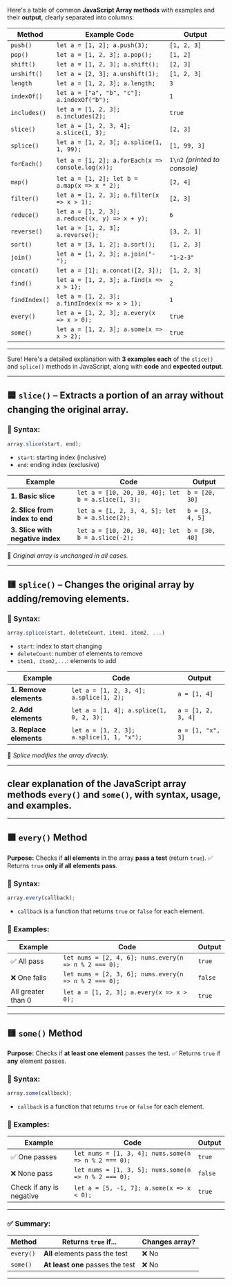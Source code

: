 
Here's a table of common **JavaScript Array methods** with examples and their **output**, clearly separated into columns:

| **Method**    | **Example Code**                                  | **Output**                    |
| ------------- | ------------------------------------------------- | ----------------------------- |
| `push()`      | `let a = [1, 2]; a.push(3);`                      | `[1, 2, 3]`                   |
| `pop()`       | `let a = [1, 2, 3]; a.pop();`                     | `[1, 2]`                      |
| `shift()`     | `let a = [1, 2, 3]; a.shift();`                   | `[2, 3]`                      |
| `unshift()`   | `let a = [2, 3]; a.unshift(1);`                   | `[1, 2, 3]`                   |
| `length`      | `let a = [1, 2, 3]; a.length;`                    | `3`                           |
| `indexOf()`   | `let a = ["a", "b", "c"]; a.indexOf("b");`        | `1`                           |
| `includes()`  | `let a = [1, 2, 3]; a.includes(2);`               | `true`                        |
| `slice()`     | `let a = [1, 2, 3, 4]; a.slice(1, 3);`            | `[2, 3]`                      |
| `splice()`    | `let a = [1, 2, 3]; a.splice(1, 1, 99);`          | `[1, 99, 3]`                  |
| `forEach()`   | `let a = [1, 2]; a.forEach(x => console.log(x));` | `1\n2` *(printed to console)* |
| `map()`       | `let a = [1, 2]; let b = a.map(x => x * 2);`      | `[2, 4]`                      |
| `filter()`    | `let a = [1, 2, 3]; a.filter(x => x > 1);`        | `[2, 3]`                      |
| `reduce()`    | `let a = [1, 2, 3]; a.reduce((x, y) => x + y);`   | `6`                           |
| `reverse()`   | `let a = [1, 2, 3]; a.reverse();`                 | `[3, 2, 1]`                   |
| `sort()`      | `let a = [3, 1, 2]; a.sort();`                    | `[1, 2, 3]`                   |
| `join()`      | `let a = [1, 2, 3]; a.join("-");`                 | `"1-2-3"`                     |
| `concat()`    | `let a = [1]; a.concat([2, 3]);`                  | `[1, 2, 3]`                   |
| `find()`      | `let a = [1, 2, 3]; a.find(x => x > 1);`          | `2`                           |
| `findIndex()` | `let a = [1, 2, 3]; a.findIndex(x => x > 1);`     | `1`                           |
| `every()`     | `let a = [1, 2, 3]; a.every(x => x > 0);`         | `true`                        |
| `some()`      | `let a = [1, 2, 3]; a.some(x => x > 2);`          | `true`                        |


-----

Sure! Here's a detailed explanation with **3 examples each** of the `slice()` and `splice()` methods in JavaScript, along with **code** and **expected output**.

---

## 🟦 `slice()` – Extracts a portion of an array **without changing** the original array.

### 🔹 Syntax:

```js
array.slice(start, end);
```

* `start`: starting index (inclusive)
* `end`: ending index (exclusive)

| **Example**                      | **Code**                                           | **Output**      |
| -------------------------------- | -------------------------------------------------- | --------------- |
| **1. Basic slice**               | `let a = [10, 20, 30, 40]; let b = a.slice(1, 3);` | `b = [20, 30]`  |
| **2. Slice from index to end**   | `let a = [1, 2, 3, 4, 5]; let b = a.slice(2);`     | `b = [3, 4, 5]` |
| **3. Slice with negative index** | `let a = [10, 20, 30, 40]; let b = a.slice(-2);`   | `b = [30, 40]`  |

🔸 *Original array is unchanged in all cases.*

---

## 🟨 `splice()` – **Changes** the original array by **adding/removing** elements.

### 🔹 Syntax:

```js
array.splice(start, deleteCount, item1, item2, ...)
```

* `start`: index to start changing
* `deleteCount`: number of elements to remove
* `item1, item2,...`: elements to add

| **Example**             | **Code**                                  | **Output**         |
| ----------------------- | ----------------------------------------- | ------------------ |
| **1. Remove elements**  | `let a = [1, 2, 3, 4]; a.splice(1, 2);`   | `a = [1, 4]`       |
| **2. Add elements**     | `let a = [1, 4]; a.splice(1, 0, 2, 3);`   | `a = [1, 2, 3, 4]` |
| **3. Replace elements** | `let a = [1, 2, 3]; a.splice(1, 1, "x");` | `a = [1, "x", 3]`  |

🔸 *Splice modifies the array directly.*


-----
## clear explanation of the JavaScript array methods **`every()`** and **`some()`**, with syntax, usage, and examples.

---

## 🟩 `every()` Method

**Purpose:**
Checks if **all elements** in the array **pass a test** (return `true`).
✅ Returns `true` **only if all elements pass**.

### 🔹 Syntax:

```javascript
array.every(callback);
```

* `callback` is a function that returns `true` or `false` for each element.

### 🔹 Examples:

| **Example**        | **Code**                                              | **Output** |
| ------------------ | ----------------------------------------------------- | ---------- |
| ✅ All pass         | `let nums = [2, 4, 6]; nums.every(n => n % 2 === 0);` | `true`     |
| ❌ One fails        | `let nums = [2, 3, 6]; nums.every(n => n % 2 === 0);` | `false`    |
| All greater than 0 | `let a = [1, 2, 3]; a.every(x => x > 0);`             | `true`     |

---

## 🟨 `some()` Method

**Purpose:**
Checks if **at least one element** passes the test.
✅ Returns `true` if **any** element passes.

### 🔹 Syntax:

```javascript
array.some(callback);
```

* `callback` is a function that returns `true` or `false` for each element.

### 🔹 Examples:

| **Example**              | **Code**                                             | **Output** |
| ------------------------ | ---------------------------------------------------- | ---------- |
| ✅ One passes             | `let nums = [1, 3, 4]; nums.some(n => n % 2 === 0);` | `true`     |
| ❌ None pass              | `let nums = [1, 3, 5]; nums.some(n => n % 2 === 0);` | `false`    |
| Check if any is negative | `let a = [5, -1, 7]; a.some(x => x < 0);`            | `true`     |

---

### ✅ Summary:

| Method    | Returns `true` if...             | Changes array? |
| --------- | -------------------------------- | -------------- |
| `every()` | **All** elements pass the test   | ❌ No           |
| `some()`  | **At least one** passes the test | ❌ No           |

----

